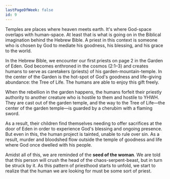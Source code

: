 ```yaml
---
lastPageOfWeek: false
id: 9
---
```


Temples are places where heaven meets earth. It's where God-space overlaps with human-space. At least that is what is going on in the Biblical imagination behind the Hebrew Bible. A priest in this context is someone who is chosen by God to mediate his goodness, his blessing, and his grace to the world.

In the Hebrew Bible, we encounter our first priests on page 2 in the Garden of Eden. God becomes enthroned in the cosmos (2:1–3) and creates humans to serve as caretakers (priests) of his garden-mountain-temple. In the center of the Garden is the hot-spot of God's goodness and life-giving abundance: the Tree of Life. The humans are able to enjoy this gift freely.

When the rebellion in the garden happens, the humans forfeit their priestly authority to another creature who is hostile to them and hostile to YHWH. They are cast out of the garden temple, and the way to the Tree of Life—the center of the garden temple—is guarded by a cherubim with a flaming sword.

As a result, their children find themselves needing to offer sacrifices at the door of Eden in order to experience God's blessing and ongoing presence. But even in this, the human project is tainted, unable to rule over sin. As a result, murder and bloodshed flow outside the temple of goodness and life where God once dwelled with his people.

Amidst all of this, we are reminded of the **seed of the woman**. We are told that this person will crush the head of the chaos-serpent-beast, but in turn be struck by it. As this pattern of priesthood starts to unfold, we start to realize that the human we are looking for must be some sort of priest.